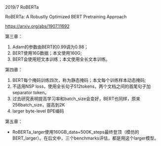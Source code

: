 2019/7 RoBERTa

RoBERTa: A Robustly Optimized BERT Pretraining Approach

https://arxiv.org/abs/1907.11692



第三章：

1. Adam的参数由BERT的0.99调为0.98；
2. BERT使用16G数据；本文使用160G;
3. BERT会使用短文本训练；本文使用全长文本训练。

第四章：

1. BERT每个掩码训练四次，称为静态掩码；本文每个训练样本动态掩码;
2. 不适用NSP loss，使用全长句子512tokens，两个文档之间的首尾句子加separator token。
3. 过去研究表明提高学习率和batch_size会变好，BERT也同样，原来256batch_size，提高到2K
4. larger byte-level BPE编码

第五章：

* RoBERTa_larger使用160GB_data+500K_steps最终登顶（模仿的BERT_larger）。在后文中，三个benchmarks评估，都是用这个larger模型。

